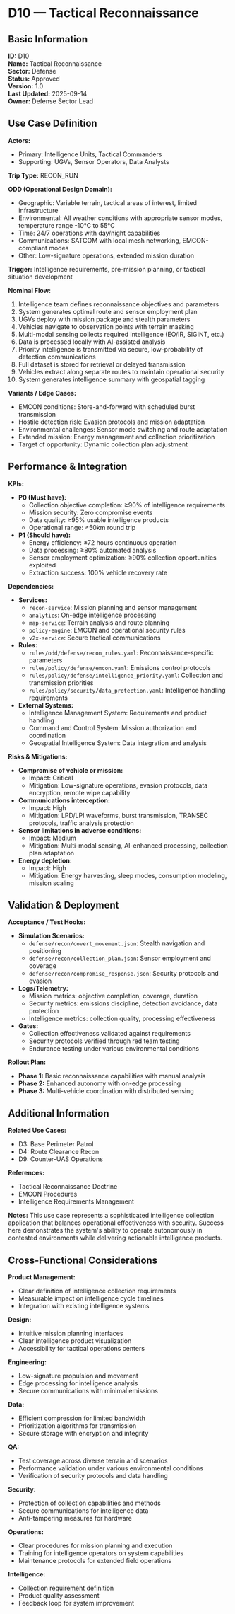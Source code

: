 # D10 — Tactical Reconnaissance

## Basic Information

**ID:** D10  
**Name:** Tactical Reconnaissance  
**Sector:** Defense  
**Status:** Approved  
**Version:** 1.0  
**Last Updated:** 2025-09-14  
**Owner:** Defense Sector Lead

## Use Case Definition

**Actors:**
- Primary: Intelligence Units, Tactical Commanders
- Supporting: UGVs, Sensor Operators, Data Analysts

**Trip Type:** RECON_RUN

**ODD (Operational Design Domain):**
- Geographic: Variable terrain, tactical areas of interest, limited infrastructure
- Environmental: All weather conditions with appropriate sensor modes, temperature range -10°C to 55°C
- Time: 24/7 operations with day/night capabilities
- Communications: SATCOM with local mesh networking, EMCON-compliant modes
- Other: Low-signature operations, extended mission duration

**Trigger:**
Intelligence requirements, pre-mission planning, or tactical situation development

**Nominal Flow:**
1. Intelligence team defines reconnaissance objectives and parameters
2. System generates optimal route and sensor employment plan
3. UGVs deploy with mission package and stealth parameters
4. Vehicles navigate to observation points with terrain masking
5. Multi-modal sensing collects required intelligence (EO/IR, SIGINT, etc.)
6. Data is processed locally with AI-assisted analysis
7. Priority intelligence is transmitted via secure, low-probability of detection communications
8. Full dataset is stored for retrieval or delayed transmission
9. Vehicles extract along separate routes to maintain operational security
10. System generates intelligence summary with geospatial tagging

**Variants / Edge Cases:**
- EMCON conditions: Store-and-forward with scheduled burst transmission
- Hostile detection risk: Evasion protocols and mission adaptation
- Environmental challenges: Sensor mode switching and route adaptation
- Extended mission: Energy management and collection prioritization
- Target of opportunity: Dynamic collection plan adjustment

## Performance & Integration

**KPIs:**
- **P0 (Must have):**
  - Collection objective completion: ≥90% of intelligence requirements
  - Mission security: Zero compromise events
  - Data quality: ≥95% usable intelligence products
  - Operational range: ≥50km round trip
- **P1 (Should have):**
  - Energy efficiency: ≥72 hours continuous operation
  - Data processing: ≥80% automated analysis
  - Sensor employment optimization: ≥90% collection opportunities exploited
  - Extraction success: 100% vehicle recovery rate

**Dependencies:**
- **Services:**
  - `recon-service`: Mission planning and sensor management
  - `analytics`: On-edge intelligence processing
  - `map-service`: Terrain analysis and route planning
  - `policy-engine`: EMCON and operational security rules
  - `v2x-service`: Secure tactical communications
- **Rules:**
  - `rules/odd/defense/recon_rules.yaml`: Reconnaissance-specific parameters
  - `rules/policy/defense/emcon.yaml`: Emissions control protocols
  - `rules/policy/defense/intelligence_priority.yaml`: Collection and transmission priorities
  - `rules/policy/security/data_protection.yaml`: Intelligence handling requirements
- **External Systems:**
  - Intelligence Management System: Requirements and product handling
  - Command and Control System: Mission authorization and coordination
  - Geospatial Intelligence System: Data integration and analysis

**Risks & Mitigations:**
- **Compromise of vehicle or mission:**
  - Impact: Critical
  - Mitigation: Low-signature operations, evasion protocols, data encryption, remote wipe capability
- **Communications interception:**
  - Impact: High
  - Mitigation: LPD/LPI waveforms, burst transmission, TRANSEC protocols, traffic analysis protection
- **Sensor limitations in adverse conditions:**
  - Impact: Medium
  - Mitigation: Multi-modal sensing, AI-enhanced processing, collection plan adaptation
- **Energy depletion:**
  - Impact: High
  - Mitigation: Energy harvesting, sleep modes, consumption modeling, mission scaling

## Validation & Deployment

**Acceptance / Test Hooks:**
- **Simulation Scenarios:**
  - `defense/recon/covert_movement.json`: Stealth navigation and positioning
  - `defense/recon/collection_plan.json`: Sensor employment and coverage
  - `defense/recon/compromise_response.json`: Security protocols and evasion
- **Logs/Telemetry:**
  - Mission metrics: objective completion, coverage, duration
  - Security metrics: emissions discipline, detection avoidance, data protection
  - Intelligence metrics: collection quality, processing effectiveness
- **Gates:**
  - Collection effectiveness validated against requirements
  - Security protocols verified through red team testing
  - Endurance testing under various environmental conditions

**Rollout Plan:**
- **Phase 1:** Basic reconnaissance capabilities with manual analysis
- **Phase 2:** Enhanced autonomy with on-edge processing
- **Phase 3:** Multi-vehicle coordination with distributed sensing

## Additional Information

**Related Use Cases:**
- D3: Base Perimeter Patrol
- D4: Route Clearance Recon
- D9: Counter-UAS Operations

**References:**
- Tactical Reconnaissance Doctrine
- EMCON Procedures
- Intelligence Requirements Management

**Notes:**
This use case represents a sophisticated intelligence collection application that balances operational effectiveness with security. Success here demonstrates the system's ability to operate autonomously in contested environments while delivering actionable intelligence products.

## Cross-Functional Considerations

**Product Management:**
- Clear definition of intelligence collection requirements
- Measurable impact on intelligence cycle timelines
- Integration with existing intelligence systems

**Design:**
- Intuitive mission planning interfaces
- Clear intelligence product visualization
- Accessibility for tactical operations centers

**Engineering:**
- Low-signature propulsion and movement
- Edge processing for intelligence analysis
- Secure communications with minimal emissions

**Data:**
- Efficient compression for limited bandwidth
- Prioritization algorithms for transmission
- Secure storage with encryption and integrity

**QA:**
- Test coverage across diverse terrain and scenarios
- Performance validation under various environmental conditions
- Verification of security protocols and data handling

**Security:**
- Protection of collection capabilities and methods
- Secure communications for intelligence data
- Anti-tampering measures for hardware

**Operations:**
- Clear procedures for mission planning and execution
- Training for intelligence operators on system capabilities
- Maintenance protocols for extended field operations

**Intelligence:**
- Collection requirement definition
- Product quality assessment
- Feedback loop for system improvement
